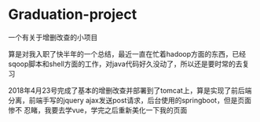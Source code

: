 # Graduation-project
一个有关于增删改查的小项目

算是对我入职了快半年的一个总结，最近一直在忙着hadoop方面的东西，已经sqoop脚本和shell方面的工作，对java代码好久没动了，所以还是要时常的去复习

2018年4月23号完成了基本的增删改查并部署到了tomcat上，算是实现了前后端分离，前端手写的jquery ajax发送post请求，后台使用的springboot，但是页面惨不
忍睹，我要去学vue，学完之后重新美化一下我的页面
